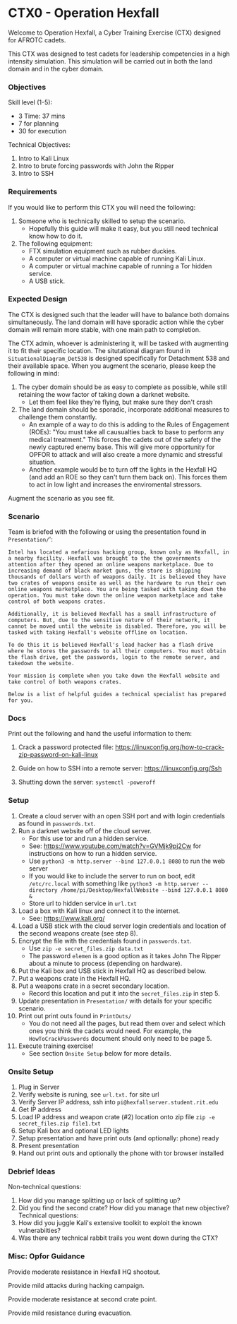 # CTX0 - Operation Hexfall

Welcome to Operation Hexfall, a Cyber Training Exercise (CTX) designed for AFROTC cadets.

This CTX was designed to test cadets for leadership competencies in a high intensity simulation. This simulation will be carried out in both the land domain and in the cyber domain.

### Objectives

Skill level (1-5):
 - 3
Time: 37 mins
 - 7 for planning
 - 30 for execution

Technical Objectives:
1. Intro to Kali Linux
2. Intro to brute forcing passwords with John the Ripper
3. Intro to SSH

### Requirements

If you would like to perform this CTX you will need the following:

1. Someone who is technically skilled to setup the scenario.
    - Hopefully this guide will make it easy, but you still need technical know how to do it.
2. The following equipment:
    - FTX simulation equipment such as rubber duckies.
    - A computer or virtual machine capable of running Kali Linux.
    - A computer or virtual machine capable of running a Tor hidden service.
    - A USB stick.

### Expected Design

The CTX is designed such that the leader will have to balance both domains simultaneously. The land domain will have sporadic action while the cyber domain will remain more stable, with one main path to completion.

The CTX admin, whoever is administering it, will be tasked with augmenting it to fit their specific location. The situtational diagram found in `SituationalDiagram_Det538` is designed specifically for Detachment 538 and their available space. When you augment the scenario, please keep the following in mind:

1. The cyber domain should be as easy to complete as possible, while still retaining the wow factor of taking down a darknet website.
    - Let them feel like they're flying, but make sure they don't crash
2. The land domain should be sporadic, incorporate additional measures to challenge them constantly.
    - An example of a way to do this is adding to the Rules of Engagement (ROEs): "You must take all causualties back to base to perform any medical treatment." This forces the cadets out of the safety of the newly captured enemy base. This will give more opportunity for OPFOR to attack and will also create a more dynamic and stressful situation.
    - Another example would be to turn off the lights in the Hexfall HQ (and add an ROE so they can't turn them back on). This forces them to act in low light and increases the enviromental stressors.

Augment the scenario as you see fit.

### Scenario

Team is briefed with the following or using the presentation found in `Presentation/`':

    Intel has located a nefarious hacking group, known only as Hexfall, in a nearby facility. Hexfall was brought to the the governments attention after they opened an online weapons marketplace. Due to increasing demand of black market guns, the store is shipping thousands of dollars worth of weapons daily. It is believed they have two crates of weapons onsite as well as the hardware to run their own online weapons marketplace. You are being tasked with taking down the operation. You must take down the online weapon marketplace and take control of both weapons crates.

    Additionally, it is believed Hexfall has a small infrastructure of computers. But, due to the sensitive nature of their network, it cannot be moved until the website is disabled. Therefore, you will be tasked with taking Hexfall's website offline on location.

    To do this it is believed Hexfall's lead hacker has a flash drive where he stores the passwords to all their computers. You must obtain the flash drive, get the passwords, login to the remote server, and takedown the website.

    Your mission is complete when you take down the Hexfall website and take control of both weapons crates.

    Below is a list of helpful guides a technical specialist has prepared for you.


### Docs

Print out the following and hand the useful information to them:

1. Crack a password protected file: https://linuxconfig.org/how-to-crack-zip-password-on-kali-linux

2. Guide on how to SSH into a remote server: https://linuxconfig.org/Ssh

3. Shutting down the server: `systemctl -poweroff`

### Setup

1. Create a cloud server with an open SSH port and with login credentials as found in `passwords.txt`.
2. Run a darknet website off of the cloud server.
    - For this use tor and run a hidden service.
    - See: https://www.youtube.com/watch?v=GVMjk9pj2Cw for instructions on how to run a hidden service.
    - Use `python3 -m http.server --bind 127.0.0.1 8080` to run the web server
    - If you would like to include the server to run on boot, edit `/etc/rc.local` with something like `python3 -m http.server --directory /home/pi/Desktop/HexfallWebsite --bind 127.0.0.1 8080 &`
    - Store url to hidden service in `url.txt`
3. Load a box with Kali linux and connect it to the internet.
    - See: https://www.kali.org/
4. Load a USB stick with the cloud server login credentials and location of the second weapons create (see step 8).
5. Encrypt the file with the credentials found in `passwords.txt`.
    - Use `zip -e secret_files.zip data.txt`
    - The password `elemen` is a good option as it takes John The Ripper about a minute to process (depending on hardware).
6. Put the Kali box and USB stick in Hexfall HQ as described below.
7. Put a weapons crate in the Hexfall HQ.
8. Put a weapons crate in a secret secondary location.
    - Record this location and put it into the `secret_files.zip` in step 5.
9. Update presentation in `Presentation/` with details for your specific scenario.
10. Print out print outs found in `PrintOuts/`
    - You do not need all the pages, but read them over and select which ones you think the cadets would need. For example, the `HowToCrackPasswords` document should only need to be page 5.
11. Execute training exercise!
    - See section `Onsite Setup` below for more details.

### Onsite Setup

1. Plug in Server
2. Verify website is runing, see `url.txt.` for site url
3. Verify Server IP address, ssh into `pi@hexfallserver.student.rit.edu`
4. Get IP address
5. Load IP address and weapon crate (#2) location onto zip file `zip -e secret_files.zip file1.txt`
6. Setup Kali box and optional LED lights
7. Setup presentation and have print outs (and optionally: phone) ready
8. Present presentation
9. Hand out print outs and optionally the phone with tor browser installed

### Debrief Ideas

Non-technical questions:
1. How did you manage splitting up or lack of splitting up?
1. Did you find the second crate? How did you manage that new objective?
Technical questions:
1. How did you juggle Kali's extensive toolkit to exploit the known vulnerabiities?
1. Was there any technical rabbit trails you went down during the CTX?


### Misc: Opfor Guidance

Provide moderate resistance in Hexfall HQ shootout.

Provide mild attacks during hacking campaign.

Provide moderate resistance at second crate point.

Provide mild resistance during evacuation.